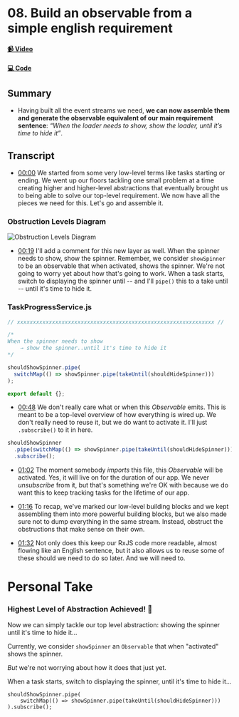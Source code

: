 # 08. Build an observable from a simple english requirement

#### [📹 Video](https://egghead.io/lessons/rxjs-build-an-observable-from-a-simple-english-requirement)

#### [💻 Code](https://github.com/rarmatei/egghead-thinking-reactively/blob/lesson-08/src/lesson-code/TaskProgressService.js)

## Summary

- Having built all the event streams we need, **we can now assemble them and generate the observable equivalent of our main requirement sentence**: _“When the loader needs to show, show the loader, until it’s time to hide it”_.

## Transcript

- [00:00](https://egghead.io/lessons/rxjs-build-an-observable-from-a-simple-english-requirement#t=0) We started from some very low-level terms like tasks starting or ending. We went up our floors tackling one small problem at a time creating higher and higher-level abstractions that eventually brought us to being able to solve our top-level requirement. We now have all the pieces we need for this. Let's go and assemble it.

### Obstruction Levels Diagram

![Obstruction Levels Diagram](https://res.cloudinary.com/dg3gyk0gu/image/upload/v1585168499/transcript-images/egghead-build-an-observable-from-a-simple-english-requirement-obstruction-levels-diagram.jpg)

- [00:19](https://egghead.io/lessons/rxjs-build-an-observable-from-a-simple-english-requirement#t=19) I'll add a comment for this new layer as well. When the spinner needs to show, show the spinner. Remember, we consider `showSpinner` to be an observable that when activated, shows the spinner. We're not going to worry yet about how that's going to work. When a task starts, switch to displaying the spinner until -- and I'll `pipe()` this to a take until -- until it's time to hide it.

### TaskProgressService.js

```js
// xxxxxxxxxxxxxxxxxxxxxxxxxxxxxxxxxxxxxxxxxxxxxxxxxxxxxxxxxxxxxx //

/*
When the spinner needs to show
    → show the spinner..until it's time to hide it
*/

shouldShowSpinner.pipe(
  switchMap(() => showSpinner.pipe(takeUntil(shouldHideSpinner)))
);

export default {};
```

- [00:48](https://egghead.io/lessons/rxjs-build-an-observable-from-a-simple-english-requirement#t=48) We don't really care what or when this _Observable_ emits. This is meant to be a top-level overview of how everything is wired up. We don't really need to reuse it, but we do want to activate it. I'll just `.subscribe()` to it in here.

```js
shouldShowSpinner
  .pipe(switchMap(() => showSpinner.pipe(takeUntil(shouldHideSpinner))))
  .subscribe();
```

- [01:02](https://egghead.io/lessons/rxjs-build-an-observable-from-a-simple-english-requirement#t=62) The moment somebody _imports_ this file, this _Observable_ will be activated. Yes, it will live on for the duration of our app. We never _unsubscribe_ from it, but that's something we're OK with because we do want this to keep tracking tasks for the lifetime of our app.

- [01:16](https://egghead.io/lessons/rxjs-build-an-observable-from-a-simple-english-requirement#t=76) To recap, we've marked our low-level building blocks and we kept assembling them into more powerful building blocks, but we also made sure not to dump everything in the same stream. Instead, obstruct the obstructions that make sense on their own.

- [01:32](https://egghead.io/lessons/rxjs-build-an-observable-from-a-simple-english-requirement#t=92) Not only does this keep our RxJS code more readable, almost flowing like an English sentence, but it also allows us to reuse some of these should we need to do so later. And we will need to.

# Personal Take

### Highest Level of Abstraction Achieved! 🎉

Now we can simply tackle our top level abstraction: showing the spinner until it's time to hide it...

Currently, we consider `showSpinner` an `Observable` that when "activated" shows the spinner.

_But_ we're not worrying about how it does that just yet.

When a task starts, switch to displaying the spinner, until it's time to hide it...

    shouldShowSpinner.pipe(
    	switchMap(() => showSpinner.pipe(takeUntil(shouldHideSpinner)))
    ).subscribe();
